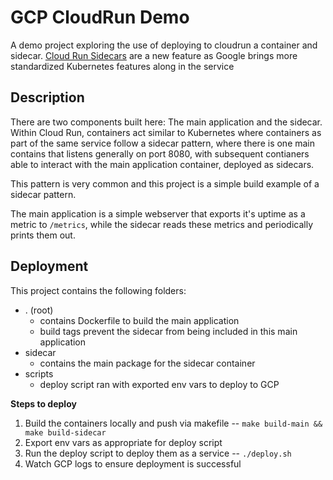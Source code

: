 # GCP CloudRun Demo

A demo project exploring the use of deploying to cloudrun a container and sidecar. [Cloud Run Sidecars](https://cloud.google.com/blog/products/serverless/cloud-run-now-supports-multi-container-deployments) are a new feature as Google brings more standardized Kubernetes features along in the service

## Description

There are two components built here: The main application and the sidecar. Within Cloud Run, containers act similar to Kubernetes where containers as part of the same service follow a sidecar pattern, where there is one main contains that listens generally on port 8080, with subsequent contianers able to interact with the main application container, deployed as sidecars.

This pattern is very common and this project is a simple build example of a sidecar pattern. 

The main application is a simple webserver that exports it's uptime as a metric to `/metrics`, while the sidecar reads these metrics and periodically prints them out.

## Deployment

This project contains the following folders:

- . (root)
  - contains Dockerfile to build the main application
  - build tags prevent the sidecar from being included in this main application
- sidecar
  - contains the main package for the sidecar container
- scripts
  - deploy script ran with exported env vars to deploy to GCP

**Steps to deploy**
1. Build the containers locally and push via makefile -- `make build-main && make build-sidecar`
2. Export env vars as appropriate for deploy script 
2. Run the deploy script to deploy them as a service -- `./deploy.sh`
3. Watch GCP logs to ensure deployment is successful 
  